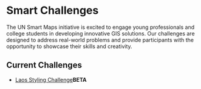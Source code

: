 # Smart Challenges

The UN Smart Maps initiative is excited to engage young professionals and college students in developing innovative GIS solutions. Our challenges are designed to address real-world problems and provide participants with the opportunity to showcase their skills and creativity.

## Current Challenges

- [Laos Styling Challenge](laos-challenge.md)**BETA**